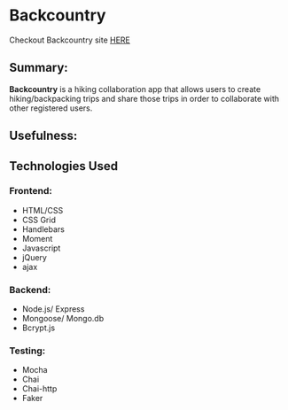 # Backcountry 

Checkout Backcountry site [HERE](https://protected-beach-53100.herokuapp.com/)

## Summary:

**Backcountry** is a hiking collaboration app that allows users to create hiking/backpacking trips and share those trips in order to collaborate with other registered users. 

## Usefulness:

## Technologies Used

### Frontend:
- HTML/CSS
- CSS Grid
- Handlebars 
- Moment
- Javascript
- jQuery
- ajax

### Backend:
- Node.js/ Express
- Mongoose/ Mongo.db
- Bcrypt.js

### Testing:
- Mocha
- Chai
- Chai-http
- Faker
